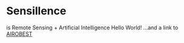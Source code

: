 # Sensillence
is Remote Sensing + Artificial Intelligence
Hello World!
...and a link to [AIROBEST](https://github.com/aalto-cbir/AIROBEST)
